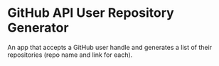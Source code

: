 # GitHub API User Repository Generator

An app that accepts a GitHub user handle and generates a list of their repositories (repo name and link for each).